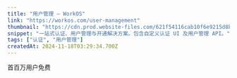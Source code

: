 ```yaml
---
title: "用户管理 — WorkOS"
link: "https://workos.com/user-management"
thumbnail: "https://cdn.prod.website-files.com/621f54116cab10f6e9215d8b/621f549024eb2947f6f2f7f7_Favicon%20256x256.png"
snippet: "一站式认证、用户管理与开通解决方案。包含自定义认证 UI 及用户管理 API。"
tags: ["认证", "用户管理"]
createdAt: 2024-11-18T03:29:34.700Z
---
```

首百万用户免费
